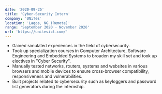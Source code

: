 ```yaml
---
date: '2020-09-25'
title: 'Cyber-Security Intern'
company: 'UNiTes'
location: 'Lagos, NG (Remote)'
range: 'September 2020 - November 2020'
url: 'https://unitesict.com/'
---
```


- Gained simulated experiences in the field of cybersecurity.
- Took up specialization courses in Computer Architecture, Software Engineering and Embedded Systems to broaden my skill set and took up electives in "Cyber Security".
- Manually tested networks, routers, systems and websites in various browsers and mobile devices to ensure cross-browser compatibility, responsiveness and vulnerabilities.
- Built projects related to cybersecurity such as keyloggers and password list generators during the internship.